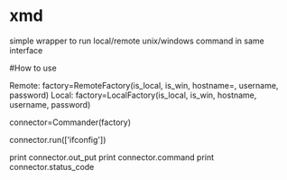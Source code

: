 # xmd
simple wrapper to run local/remote unix/windows command in same interface

#How to use

Remote:
factory=RemoteFactory(is_local, is_win, hostname=, username, password)
Local:
factory=LocalFactory(is_local, is_win, hostname, username, password)


connector=Commander(factory)

connector.run(['ifconfig'])
  
print connector.out_put
print connector.command
print connector.status_code
